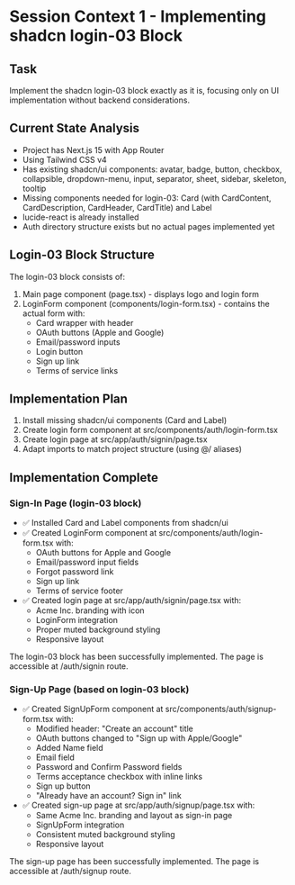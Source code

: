 # Session Context 1 - Implementing shadcn login-03 Block

## Task
Implement the shadcn login-03 block exactly as it is, focusing only on UI implementation without backend considerations.

## Current State Analysis
- Project has Next.js 15 with App Router
- Using Tailwind CSS v4
- Has existing shadcn/ui components: avatar, badge, button, checkbox, collapsible, dropdown-menu, input, separator, sheet, sidebar, skeleton, tooltip
- Missing components needed for login-03: Card (with CardContent, CardDescription, CardHeader, CardTitle) and Label
- lucide-react is already installed
- Auth directory structure exists but no actual pages implemented yet

## Login-03 Block Structure
The login-03 block consists of:
1. Main page component (page.tsx) - displays logo and login form
2. LoginForm component (components/login-form.tsx) - contains the actual form with:
   - Card wrapper with header
   - OAuth buttons (Apple and Google)
   - Email/password inputs
   - Login button
   - Sign up link
   - Terms of service links

## Implementation Plan
1. Install missing shadcn/ui components (Card and Label)
2. Create login form component at src/components/auth/login-form.tsx
3. Create login page at src/app/auth/signin/page.tsx
4. Adapt imports to match project structure (using @/ aliases)

## Implementation Complete

### Sign-In Page (login-03 block)
- ✅ Installed Card and Label components from shadcn/ui
- ✅ Created LoginForm component at src/components/auth/login-form.tsx with:
  - OAuth buttons for Apple and Google
  - Email/password input fields
  - Forgot password link
  - Sign up link
  - Terms of service footer
- ✅ Created login page at src/app/auth/signin/page.tsx with:
  - Acme Inc. branding with icon
  - LoginForm integration
  - Proper muted background styling
  - Responsive layout

The login-03 block has been successfully implemented. The page is accessible at /auth/signin route.

### Sign-Up Page (based on login-03 block)
- ✅ Created SignUpForm component at src/components/auth/signup-form.tsx with:
  - Modified header: "Create an account" title
  - OAuth buttons changed to "Sign up with Apple/Google"
  - Added Name field
  - Email field
  - Password and Confirm Password fields
  - Terms acceptance checkbox with inline links
  - Sign up button
  - "Already have an account? Sign in" link
- ✅ Created sign-up page at src/app/auth/signup/page.tsx with:
  - Same Acme Inc. branding and layout as sign-in page
  - SignUpForm integration
  - Consistent muted background styling
  - Responsive layout

The sign-up page has been successfully implemented. The page is accessible at /auth/signup route.
